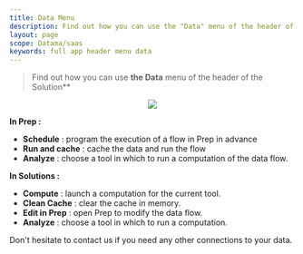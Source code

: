 ```yaml
---
title: Data Menu
description: Find out how you can use the "Data" menu of the header of the Datama Solutions
layout: page
scope: Datama/saas
keywords: full app header menu data
---
```


> Find out how you can use **the Data** menu of the header of the Solution**

<center><img src="{{site.url}}/{{site.baseurl}}/core_app/new/interface/header/images/data_menu.jpg"/></center>

**In Prep :** 

- **Schedule** : program the execution of a flow in Prep in advance
- **Run and cache** : cache the data and run the flow
- **Analyze** : choose a tool in which to run a computation of the data flow.

**In Solutions :** 

- **Compute** : launch a computation for the current tool.
- **Clean Cache** : clear the cache in memory.
- **Edit in Prep** : open Prep to modify the data flow.
- **Analyze** : choose a tool in which to run a computation.


Don't hesitate to contact us if you need any other connections to your data.

